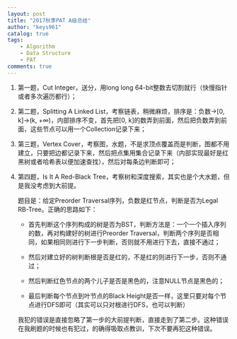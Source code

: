 ```yaml
---
layout: post
title: "2017秋季PAT A级总结"
author: "keys961"
catalog: true
tags:
    - Algorithm
    - Data Structure
    - PAT
comments: true
---
```


1. 第一题，Cut Integer，送分，用long long 64-bit整数去切割就行（快慢指针或者多次遍历都行）；

2. 第二题，Splitting A Linked List，考察链表，稍微麻烦，排序是：负数->[0, k]->(k, +∞)，内部排序不变，首先把[0, k]的数弄到前面，然后把负数弄到前面，这些节点可以用一个Collection记录下来；

3. 第三题，Vertex Cover，考察图，水题，不是求顶点覆盖而是判断，图都不用建立，只要把边都记录下来，然后把点集用集合记录下来（内部实现最好是红黑树或者哈希表以便加速查找），然后对每条边判断即可；

4. 第四题，Is It A Red-Black Tree，考察树和深度搜索，其实也是个大水题，但是我没考虑到大前提。

   题目是：给定Preorder Traversal序列，负数是红节点，判断是否为Legal RB-Tree。正确的思路如下：

   - 首先判断这个序列构成的树是否为BST，判断方法是：一个一个插入序列的数，再对构建好的树进行Preorder Traversal，判断两个序列是否相同，如果相同则进行下一步判断，否则就不用进行下去，直接不通过；

   - 然后对建立好的树判断根是否是红的，不是红的则进行下一步，否则不通过；

   - 然后判断红色节点的两个儿子是否是黑色的，注意NULL节点是黑色的；

   - 最后判断每个节点到叶节点的Black Height是否一样，这里只要对每个节点进行DFS即可（其实可以只对根进行DFS，也可以判断）

	我犯的错误是直接忽略了第一步的大前提判断，直接走到了第二步。这种错误在我刷题的时候也有犯过，的确得吸取点教训，下次不要再犯这种错误。